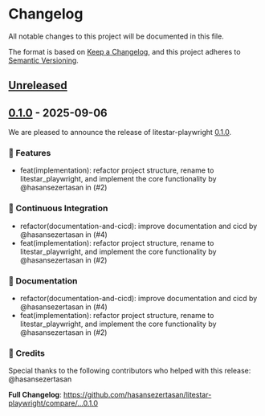 # Changelog

All notable changes to this project will be documented in this file.

The format is based on [Keep a Changelog](https://keepachangelog.com/en/1.0.0/),
and this project adheres to [Semantic Versioning](https://semver.org/spec/v2.0.0.html).

<!-- changelog-start -->

## [Unreleased]

## [0.1.0] - 2025-09-06

We are pleased to announce the release of litestar-playwright [0.1.0].

### :rocket: Features

- feat(implementation): refactor project structure, rename to litestar_playwright, and implement the core functionality by @hasansezertasan in (#2)

### :construction_worker: Continuous Integration

- refactor(documentation-and-cicd): improve documentation and cicd by @hasansezertasan in (#4)
- feat(implementation): refactor project structure, rename to litestar_playwright, and implement the core functionality by @hasansezertasan in (#2)

### :memo: Documentation

- refactor(documentation-and-cicd): improve documentation and cicd by @hasansezertasan in (#4)
- feat(implementation): refactor project structure, rename to litestar_playwright, and implement the core functionality by @hasansezertasan in (#2)

### :bow: Credits

Special thanks to the following contributors who helped with this release: @hasansezertasan

**Full Changelog**: https://github.com/hasansezertasan/litestar-playwright/compare/...0.1.0

<!-- refs -->

[unreleased]: https://github.com/hasansezertasan/litestar-playwright/compare/0.1.0...HEAD
[0.1.0]: https://github.com/hasansezertasan/litestar-playwright/releases/tag/0.1.0

<!-- changelog-end -->
